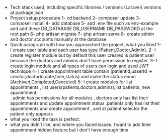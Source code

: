 

- Tech stack used, including specific libraries / versions
  (Laravel) versions at package.json
- Project setup procedure
    1- cd backend
    2- composer update
    3- composer install
    4- add database
    5- add .env file such as env-example and add these DB_DATABASE DB_USERNAME DB_PASSWORD at the root path
    6- php artisan migrate
    7- php artisan serve
    8- create admin and doctor accounts manually at the database
- Quick paragraph with how you approached the project, what you liked
    1- I create user table and each user has type (Patient,Doctor,Admin).
    2- I create register module but by default this user creared is patient user because the doctors and admins don't have permission to register.
    3- I create login module and all types of users can login and used JWT technique
    4- I create appointment table contain (patientId,uaserId => creator,doctorId,date,time,status)
    and make the status enum (Archived,Completed,Canceled)
    5- I create modules for list appointments , list users(patients,doctors,admins),list patients ,new appointment,  
    . admin has permissions for all modules
    . doctors only has list their appointments and update appointment status
    .patients only has list their appointments and create appointment , and at patient selector the patient only appears
- what you liked
  the task is perfect.
- what you didn’t like, and where you faced issues.
  I want to add time appointment hidden feature but i don't have enough time
